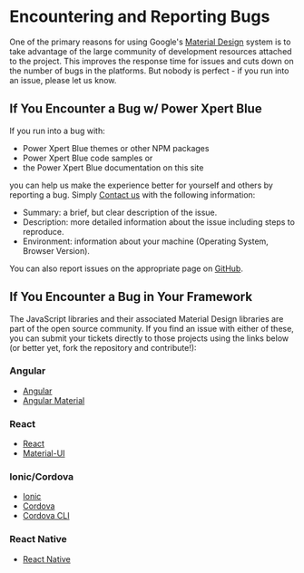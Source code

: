 # Encountering and Reporting Bugs

One of the primary reasons for using Google's [Material Design](https://material.io/) system is to take advantage of the large community of development resources attached to the project. This improves the response time for issues and cuts down on the number of bugs in the platforms. But nobody is perfect - if you run into an issue, please let us know.

## If You Encounter a Bug w/ Power Xpert Blue
If you run into a bug with:
* Power Xpert Blue themes or other NPM packages
* Power Xpert Blue code samples or
* the Power Xpert Blue documentation on this site

you can help us make the experience better for yourself and others by reporting a bug. Simply [Contact us](/community/contactus) with the following information:
* Summary: a brief, but clear description of the issue.
* Description: more detailed information about the issue including steps to reproduce.
* Environment: information about your machine (Operating System, Browser Version).

You can also report issues on the appropriate page on [GitHub](https://github.com/pxblue).

## If You Encounter a Bug in Your Framework
The JavaScript libraries and their associated Material Design libraries are part of the open source community. If you find an issue with either of these, you can submit your tickets directly to those projects using the links below (or better yet, fork the repository and contribute!):

### Angular
* [Angular](https://github.com/angular/angular/issues)
* [Angular Material](https://github.com/angular/material2)

### React
* [React](https://github.com/facebook/react/issues)
* [Material-UI](https://github.com/mui-org/material-ui/issues)

### Ionic/Cordova
* [Ionic](https://github.com/ionic-team/ionic/issues)
* [Cordova](https://github.com/apache/cordova/issues)
* [Cordova CLI](https://github.com/apache/cordova-cli/issues)

### React Native
* [React Native](https://github.com/facebook/react-native/issues)
